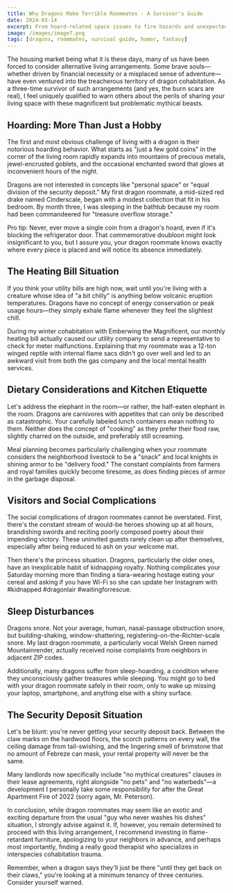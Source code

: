 ```yaml
---
title: Why Dragons Make Terrible Roommates - A Survivor's Guide
date: 2024-03-14
excerpt: From hoard-related space issues to fire hazards and unexpected princess visitors, discover the challenges of sharing living quarters with the world's most majestic and inconsiderate mythical creatures.
image: /images/image7.png
tags: [dragons, roommates, survival guide, humor, fantasy]
---
```


The housing market being what it is these days, many of us have been forced to consider alternative living arrangements. Some brave souls—whether driven by financial necessity or a misplaced sense of adventure—have even ventured into the treacherous territory of dragon cohabitation. As a three-time survivor of such arrangements (and yes, the burn scars are real), I feel uniquely qualified to warn others about the perils of sharing your living space with these magnificent but problematic mythical beasts.

## Hoarding: More Than Just a Hobby

The first and most obvious challenge of living with a dragon is their notorious hoarding behavior. What starts as "just a few gold coins" in the corner of the living room rapidly expands into mountains of precious metals, jewel-encrusted goblets, and the occasional enchanted sword that glows at inconvenient hours of the night.

Dragons are not interested in concepts like "personal space" or "equal division of the security deposit." My first dragon roommate, a mid-sized red drake named Cinderscale, began with a modest collection that fit in his bedroom. By month three, I was sleeping in the bathtub because my room had been commandeered for "treasure overflow storage."

Pro tip: Never, ever move a single coin from a dragon's hoard, even if it's blocking the refrigerator door. That commemorative doubloon might look insignificant to you, but I assure you, your dragon roommate knows exactly where every piece is placed and will notice its absence immediately.

## The Heating Bill Situation

If you think your utility bills are high now, wait until you're living with a creature whose idea of "a bit chilly" is anything below volcanic eruption temperatures. Dragons have no concept of energy conservation or peak usage hours—they simply exhale flame whenever they feel the slightest chill.

During my winter cohabitation with Emberwing the Magnificent, our monthly heating bill actually caused our utility company to send a representative to check for meter malfunctions. Explaining that my roommate was a 12-ton winged reptile with internal flame sacs didn't go over well and led to an awkward visit from both the gas company and the local mental health services.

## Dietary Considerations and Kitchen Etiquette

Let's address the elephant in the room—or rather, the half-eaten elephant in the room. Dragons are carnivores with appetites that can only be described as catastrophic. Your carefully labeled lunch containers mean nothing to them. Neither does the concept of "cooking" as they prefer their food raw, slightly charred on the outside, and preferably still screaming.

Meal planning becomes particularly challenging when your roommate considers the neighborhood livestock to be a "snack" and local knights in shining armor to be "delivery food." The constant complaints from farmers and royal families quickly become tiresome, as does finding pieces of armor in the garbage disposal.

## Visitors and Social Complications

The social complications of dragon roommates cannot be overstated. First, there's the constant stream of would-be heroes showing up at all hours, brandishing swords and reciting poorly composed poetry about their impending victory. These uninvited guests rarely clean up after themselves, especially after being reduced to ash on your welcome mat.

Then there's the princess situation. Dragons, particularly the older ones, have an inexplicable habit of kidnapping royalty. Nothing complicates your Saturday morning more than finding a tiara-wearing hostage eating your cereal and asking if you have Wi-Fi so she can update her Instagram with #kidnapped #dragonlair #waitingforrescue.

## Sleep Disturbances

Dragons snore. Not your average, human, nasal-passage obstruction snore, but building-shaking, window-shattering, registering-on-the-Richter-scale snore. My last dragon roommate, a particularly vocal Welsh Green named Mountainrender, actually received noise complaints from neighbors in adjacent ZIP codes.

Additionally, many dragons suffer from sleep-hoarding, a condition where they unconsciously gather treasures while sleeping. You might go to bed with your dragon roommate safely in their room, only to wake up missing your laptop, smartphone, and anything else with a shiny surface.

## The Security Deposit Situation

Let's be blunt: you're never getting your security deposit back. Between the claw marks on the hardwood floors, the scorch patterns on every wall, the ceiling damage from tail-swishing, and the lingering smell of brimstone that no amount of Febreze can mask, your rental property will never be the same.

Many landlords now specifically include "no mythical creatures" clauses in their lease agreements, right alongside "no pets" and "no waterbeds"—a development I personally take some responsibility for after the Great Apartment Fire of 2022 (sorry again, Mr. Peterson).

In conclusion, while dragon roommates may seem like an exotic and exciting departure from the usual "guy who never washes his dishes" situation, I strongly advise against it. If, however, you remain determined to proceed with this living arrangement, I recommend investing in flame-retardant furniture, apologizing to your neighbors in advance, and perhaps most importantly, finding a really good therapist who specializes in interspecies cohabitation trauma.

Remember, when a dragon says they'll just be there "until they get back on their claws," you're looking at a minimum tenancy of three centuries. Consider yourself warned.

